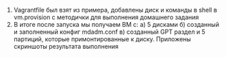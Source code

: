1. Vagrantfile был взят из примера, добавлены диск и команды в shell в vm.provision с методички для выполнения домашнего задания
2. В итоге после запуска мы получаем ВМ с:
а) 5 дисками
б) созданный и заполненный конфиг mdadm.conf
в) созданный GPT раздел и 5 партиций, которые примонтированные к диску.
Приложены скриншоты результата выполнения
